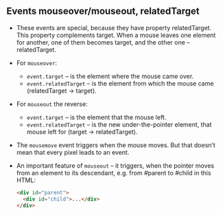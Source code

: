 ## Events mouseover/mouseout, relatedTarget

- These events are special, because they have property relatedTarget. This property complements target. When a mouse leaves one element for another, one of them becomes target, and the other one – relatedTarget.

- For `mouseover`:

  - `event.target` – is the element where the mouse came over.
  - `event.relatedTarget` – is the element from which the mouse came (relatedTarget → target).

- For `mouseout` the reverse:

  - `event.target` – is the element that the mouse left.
  - `event.relatedTarget` – is the new under-the-pointer element, that mouse left for (target → relatedTarget).

- The `mousemove` event triggers when the mouse moves. But that doesn’t mean that every pixel leads to an event.

- An important feature of `mouseout` – it triggers, when the pointer moves from an element to its descendant, e.g. from #parent to #child in this HTML:
  ```html
  <div id="parent">
    <div id="child">...</div>
  </div>
  ```

